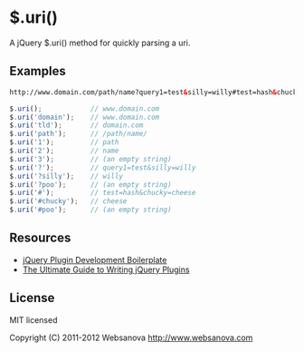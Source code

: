 # $.uri()

A jQuery $.uri() method for quickly parsing a uri.


## Examples

```html
http://www.domain.com/path/name?query1=test&silly=willy#test=hash&chucky=cheese
```

```javascript
$.uri();            // www.domain.com
$.uri('domain');    // www.domain.com
$.uri('tld');       // domain.com
$.uri('path');      // /path/name/
$.uri('1');         // path
$.uri('2');         // name
$.uri('3');         // (an empty string)
$.uri('?');         // query1=test&silly=willy
$.uri('?silly');    // willy
$.uri('?poo');      // (an empty string)
$.uri('#');         // test=hash&chucky=cheese
$.uri('#chucky');   // cheese
$.uri('#poo');      // (an empty string)
```


## Resources

* [jQuery Plugin Development Boilerplate](http://www.websanova.com/tutorials/jquery/jquery-plugin-development-boilerplate)
* [The Ultimate Guide to Writing jQuery Plugins](http://www.websanova.com/tutorials/jquery/the-ultimate-guide-to-writing-jquery-plugins)


## License

MIT licensed

Copyright (C) 2011-2012 Websanova http://www.websanova.com